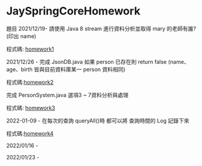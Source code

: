 # JaySpringCoreHomework

題目
2021/12/19-
請使用 Java 8 stream 進行資料分析並取得 mary 的老師有誰? (印出 name)

程式碼: [homework1](https://github.com/ugug1314/JaySpringCoreHomework/blob/master/src/test/java/com/study/springcore/case05/Test1.java)

2021/12/26 - 
完成 JsonDB.java 如果 person 已存在則 return false (name、age、birth 皆與目前資料庫某一 person 資料相同)

程式碼:[homework2](https://github.com/ugug1314/JaySpringCoreHomework/blob/master/src/main/java/com/study/springcore/case08/JsonDB.java">homework2)

完成 PersonSystem.java 選項3 ~ 7資料分析與處理

程式碼: [homework3](https://github.com/ugug1314/JaySpringCoreHomework/blob/master/src/main/java/com/study/springcore/case08/PersonController.java)

2022-01-09 -
在每次的查詢 queryAll()時 都可以將 查詢時間的 Log 記錄下來

程式碼:[homework4]()

2022/01/16 -


2022/01/23 -

